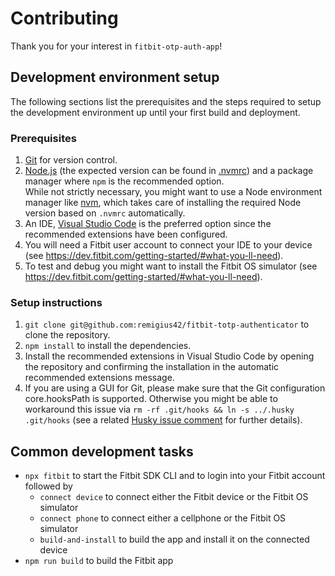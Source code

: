 # Contributing

Thank you for your interest in `fitbit-otp-auth-app`!

## Development environment setup

The following sections list the prerequisites and the steps required to
setup the development environment up until your first build and
deployment.

### Prerequisites

1. [Git](https://git-scm.com/downloads) for version control.
2. [Node.js](https://nodejs.org/en/) (the expected version can be found
   in [.nvmrc](.nvmrc)) and a package manager where `npm` is the
   recommended option.  
   While not strictly necessary, you might want to use a Node
   environment manager like [nvm](https://github.com/nvm-sh/nvm), which
   takes care of installing the required Node version based on `.nvmrc`
   automatically.
3. An IDE, [Visual Studio Code](https://code.visualstudio.com/) is the
   preferred option since the recommended extensions have been
   configured.
4. You will need a Fitbit user account to connect your IDE to your
   device (see <https://dev.fitbit.com/getting-started/#what-you-ll-need>).
5. To test and debug you might want to install the Fitbit OS simulator
   (see <https://dev.fitbit.com/getting-started/#what-you-ll-need>).

### Setup instructions

1. `git clone git@github.com:remigius42/fitbit-totp-authenticator` to clone the repository.
2. `npm install` to install the dependencies.
3. Install the recommended extensions in Visual Studio Code by opening
   the repository and confirming the installation in the automatic
   recommended extensions message.
4. If you are using a GUI for Git, please make sure that the Git
   configuration core.hooksPath is supported. Otherwise you might be
   able to workaround this issue via
   `rm -rf .git/hooks && ln -s ../.husky .git/hooks`
   (see a related [Husky issue comment](https://github.com/typicode/husky/issues/875#issue-809587895)
   for further details).

## Common development tasks

- `npx fitbit` to start the Fitbit SDK CLI and to login into your Fitbit account
  followed by
  - `connect device` to connect either the Fitbit device or the Fitbit OS
    simulator
  - `connect phone` to connect either a cellphone or the Fitbit OS simulator
  - `build-and-install` to build the app and install it on the connected device
- `npm run build` to build the Fitbit app
